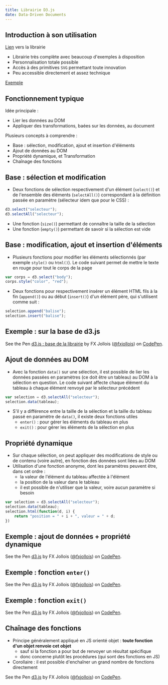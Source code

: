 ```yaml
---
title: Librairie D3.js
date: Data-Driven Documents
---
```



## Introduction à son utilisation

[Lien](http://www.d3js.org) vers la librairie

- Librairie très complète avec beaucoup d'exemples à disposition
- Personnalisation totale possible
- Accès à des primitives `SVG` permettant toute innovation
- Peu accessible directement et assez technique

[Exemple](../webreporting/exemple-d3.html)

## Fonctionnement typique

Idée principale : 

- Lier les données au DOM
- Appliquer des transformations, baées sur les données, au document

Plusieurs concepts à comprendre :

- Base : sélection, modification, ajout et insertion d'éléments
- Ajout de données au DOM
- Propriété dynamique, et Transformation
- Chaînage des fonctions

## Base : sélection et modification

- Deux fonctions de sélection respectivement d'un élément (`select()`) et de l'ensemble des éléments (`selectAll()`) correspondant à la définition passée en paramètre (sélecteur idem que pour le CSS) :

```js
d3.select("selecteur");
d3.selectAll("selecteur");
```

- Une fonction (`size()`) permettant de connaître la taille de la sélection
- Une fonction (`empty()`) permettant de savoir si la sélection est vide

## Base : modification, ajout et insertion d'éléments

- Plusieurs fonctions pour modifier les éléments sélectionnés (par exemple `style()` ou `html()`). Le code suivant permet de mettre le texte en rouge pour tout le corps de la page

```js
var corps = d3.select("body");
corps.style("color", "red");
```

- Deux fonctions pour respectivement insérer un élément HTML fils à la fin (`append()`) ou au début (`insert()`) d'un élément père, qui s'utilisent comme suit :

```js
selection.append("balise");
selection.insert("balise");
```

## Exemple : sur la base de d3.js

<p data-height="268" data-theme-id="0" data-slug-hash="bVMMjZ" data-default-tab="result" data-user="fxjollois" class='codepen'>See the Pen <a href='http://codepen.io/fxjollois/pen/bVMMjZ/'>d3.js : base de la librairie</a> by FX Jollois (<a href='http://codepen.io/fxjollois'>@fxjollois</a>) on <a href='http://codepen.io'>CodePen</a>.</p>
<script async src="//assets.codepen.io/assets/embed/ei.js"></script>

## Ajout de données au DOM

- Avec la fonction `data()` sur une sélection, il est possible de lier les données passées en paramètres (ce doit être un tableau) au DOM à la sélection en question. Le code suivant affecte chaque élément du tableau à chaque élément renvoyé par le sélecteur précédent

```js
var selection = d3.selectAll("selecteur");
selection.data(tableau);
```

- S'il y a différence entre la taille de la sélection et la taille du tableau passé en paramètre de `data()`, il existe deux fonctions utiles
    - `enter()` : pour gérer les éléments du tableau en plus
    - `exit()` : pour gérer les éléments de la sélection en plus

## Propriété dynamique

- Sur chaque sélection, on peut appliquer des modifications de style ou de contenu (voire autre), en fonction des données sont liées au DOM
- Utilisation d'une fonction anonyme, dont les paramètres peuvent être, dans cet ordre :
    - la valeur de l'élément du tableau affectée à l'élément
    - la position de la valeur dans le tableau
    - il est possible de n'utiliser que la valeur, voire aucun paramètre si besoin

```js
var selection = d3.selectAll("selecteur");
selection.data(tableau);
selection.html(function(d, i) {
    return "position = " + i + ", valeur = " + d;
})
```

## Exemple : ajout de données + propriété dynamique

<p data-height="268" data-theme-id="0" data-slug-hash="eprrjJ" data-default-tab="result" data-user="fxjollois" class='codepen'>See the Pen <a href='http://codepen.io/fxjollois/pen/eprrjJ/'>d3.js</a> by FX Jollois (<a href='http://codepen.io/fxjollois'>@fxjollois</a>) on <a href='http://codepen.io'>CodePen</a>.</p>
<script async src="//assets.codepen.io/assets/embed/ei.js"></script>

## Exemple : fonction `enter()`

<p data-height="268" data-theme-id="0" data-slug-hash="wKjjXN" data-default-tab="result" data-user="fxjollois" class='codepen'>See the Pen <a href='http://codepen.io/fxjollois/pen/wKjjXN/'>d3.js</a> by FX Jollois (<a href='http://codepen.io/fxjollois'>@fxjollois</a>) on <a href='http://codepen.io'>CodePen</a>.</p>
<script async src="//assets.codepen.io/assets/embed/ei.js"></script>

## Exemple : fonction `exit()`

<p data-height="268" data-theme-id="0" data-slug-hash="LpmmmL" data-default-tab="result" data-user="fxjollois" class='codepen'>See the Pen <a href='http://codepen.io/fxjollois/pen/LpmmmL/'>d3.js</a> by FX Jollois (<a href='http://codepen.io/fxjollois'>@fxjollois</a>) on <a href='http://codepen.io'>CodePen</a>.</p>
<script async src="//assets.codepen.io/assets/embed/ei.js"></script>

## Chaînage des fonctions

- Principe généralement appliqué en JS orienté objet : **toute fonction d'un objet renvoie cet objet** 
    - sauf si la fonction a pour but de renvoyer un résultat spécifique
    - donc concerne plutôt les procédures (qui sont des fonctions en JS)
- Corollaire : il est possible d'enchaîner un grand nombre de fonctions directement 

<p data-height="268" data-theme-id="0" data-slug-hash="MaGGxK" data-default-tab="result" data-user="fxjollois" class='codepen'>See the Pen <a href='http://codepen.io/fxjollois/pen/MaGGxK/'>d3.js</a> by FX Jollois (<a href='http://codepen.io/fxjollois'>@fxjollois</a>) on <a href='http://codepen.io'>CodePen</a>.</p>
<script async src="//assets.codepen.io/assets/embed/ei.js"></script>
